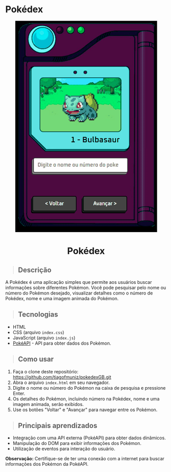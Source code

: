 # Pokédex

<div align="center">
  <img src="./img/pokedex.gif" alt="Pokeball">
  <h1>Pokédex</h1>
</div>

> ## Descrição
   A Pokédex é uma aplicação simples que permite aos usuários buscar informações sobre diferentes Pokémon. Você pode pesquisar pelo nome ou número do Pokémon desejado, visualizar detalhes como o número de Pokédex, nome e uma imagem animada do Pokémon.

> ## Tecnologias

  - HTML
  - CSS (arquivo `index.css`)
  - JavaScript (arquivo `index.js`)
  - [PokéAPI](https://pokeapi.co/) - API para obter dados dos Pokémon.

> ## Como usar

1. Faça o clone deste repositório: https://github.com/tiagofmuniz/pokedexGB.git
2. Abra o arquivo `index.html` em seu navegador.
3. Digite o nome ou número do Pokémon na caixa de pesquisa e pressione Enter.
4. Os detalhes do Pokémon, incluindo número na Pokédex, nome e uma imagem animada, serão exibidos.
5. Use os botões "Voltar" e "Avançar" para navegar entre os Pokémon.

> ## Principais aprendizados

- Integração com uma API externa (PokéAPI) para obter dados dinâmicos.
- Manipulação do DOM para exibir informações dos Pokémon.
- Utilização de eventos para interação do usuário.

**Observação:** Certifique-se de ter uma conexão com a internet para buscar informações dos Pokémon da PokéAPI.
